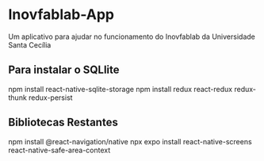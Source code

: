 # Inovfablab-App
Um aplicativo para ajudar no funcionamento do Inovfablab da Universidade Santa Cecília

## Para instalar o SQLlite
npm install react-native-sqlite-storage
npm install redux react-redux redux-thunk redux-persist

## Bibliotecas Restantes

npm install @react-navigation/native
npx expo install react-native-screens react-native-safe-area-context
